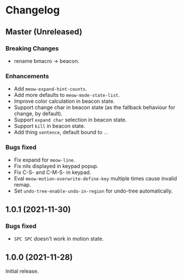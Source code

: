 # Changelog

## Master (Unreleased)

### Breaking Changes
* rename bmacro -> beacon.

### Enhancements
* Add `meow-expand-hint-counts`.
* Add more defaults to `meow-mode-state-list`.
* Improve color calculation in beacon state.
* Support change char in beacon state (as the fallback behaviour for change, by default).
* Support `expand char` selection in beacon state.
* Support `kill` in beacon state.
* Add thing `sentence`, default bound to `.`.

### Bugs fixed
* Fix expand for `meow-line`.
* Fix nils displayed in keypad popup.
* Fix C-S- and C-M-S- in keypad.
* Eval `meow-motion-overwrite-define-key` multiple times cause invalid remap.
* Set `undo-tree-enable-undo-in-region` for undo-tree automatically.

## 1.0.1 (2021-11-30)
### Bugs fixed
* `SPC SPC` doesn't work in motion state.

## 1.0.0 (2021-11-28)
Initial release.
